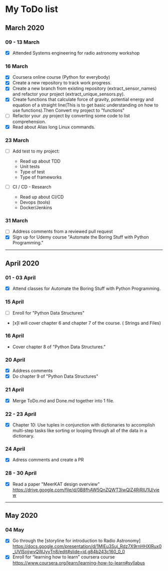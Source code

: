 # My ToDo list

## March 2020

### 09 - 13 March 

- [x] Attended Systems engineering for radio astronomy workshop


### 16 March 

- [x] Coursera online course (Python for everybody)
- [x] Create a new repository to track  work progress.
- [x] Create a new branch from existing repository (extract_sensor_names) and refactor your project (extract_unique_sensors.py).
- [x] Create functions that calculate force of gravity, potential energy and equation of a straight line(This is to get basic understanding on how to use functions).Then Convert my project to "functions"
- [ ] Refactor your .py project by converting some code to list comprehension.
- [x] Read about Alias long Linux commands.

### 23 March 
- [ ] Add test to my project:
    - Read up about TDD
    - Unit tests
    - Type of test
    - Type of frameworks

- [ ] CI / CD - Research
    - Read up about CI/CD
    - Devops (tools)
    - Docker/Jenkins

### 31 March 
- [ ] Address comments from a reviewed pull request
- [x] Sign up for Udemy course "Automate the Boring Stuff with Python Programming."

- - - 
## April 2020
### 01  - 03 April 
- [x] Attend classes for Automate the Boring Stuff with Python Programming.

### 15 April 
- [ ] Enroll for "Python Data Structures"
- [x]I will cover chapter 6 and chapter 7 of the course. ( Strings and Files)
### 16 April 
- Cover chapter 8 of "Python Data Structures."
### 20 April
- [x] Address comments   
- [x] Do chapter 9 of "Python Data Structures" 
### 21 April 
- [x] Merge ToDo.md and Done.md together into 1 file.
### 22 - 23 April 
- [x] Chapter 10: Use tuples in conjunction with dictionaries to accomplish multi-step tasks like sorting or looping through all of the data in a dictionary.
### 24 April
- [x] Adress comments and create a PR
### 28 - 30 April
- [x] Read a paper "MeerKAT design overview" <https://drive.google.com/file/d/0B8fhAW5QnZQWT3IwQlZ4RjRlU1U/view>
---
## May 2020
### 04 May 
- [x] Go through the [storyline for introduction to Radio Astronomy] <https://docs.google.com/presentation/d/1MIEu3Suj_Rdz7X9rnHHXIRux0_UVlSojjwvQWJyyTn8/edit#slide=id.g84b243c160_0_0>
 - [x] Enroll for “learning how to learn” coursera course  <https://www.coursera.org/learn/learning-how-to-learn#syllabus>
